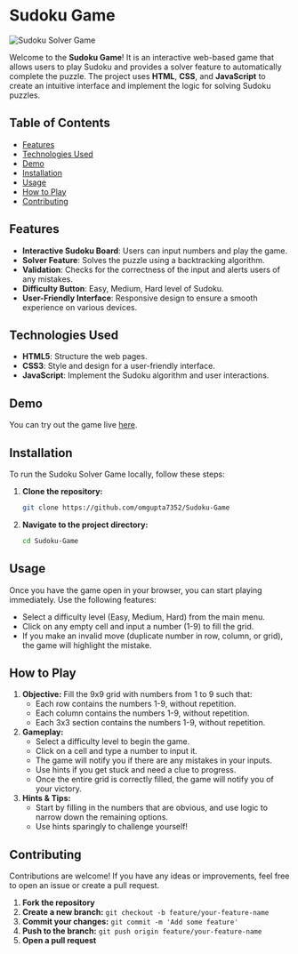 # Sudoku Game
![Sudoku Solver Game](tic-tac-toe.png)


Welcome to the **Sudoku Game**! It is an interactive web-based game that allows users to play Sudoku and provides a solver feature to automatically complete the puzzle. The project uses **HTML**, **CSS**, and **JavaScript** to create an intuitive interface and implement the logic for solving Sudoku puzzles.

## Table of Contents

- [Features](#features)
- [Technologies Used](#technologies-used)
- [Demo](#demo)
- [Installation](#installation)
- [Usage](#usage)
- [How to Play](#how-to-play)
- [Contributing](#contributing)

## Features

- **Interactive Sudoku Board**: Users can input numbers and play the game.
- **Solver Feature**: Solves the puzzle using a backtracking algorithm.
- **Validation**: Checks for the correctness of the input and alerts users of any mistakes.
- **Difficulty Button**: Easy, Medium, Hard level of Sudoku.
- **User-Friendly Interface**: Responsive design to ensure a smooth experience on various devices.

## Technologies Used

- **HTML5**: Structure the web pages.
- **CSS3**: Style and design for a user-friendly interface.
- **JavaScript**: Implement the Sudoku algorithm and user interactions.

## Demo

You can try out the game live [here](https://omgupta7352.github.io/Tic-Tac-Toe/).

## Installation

To run the Sudoku Solver Game locally, follow these steps:

1. **Clone the repository:**

    ```sh
    git clone https://github.com/omgupta7352/Sudoku-Game
    ```

2. **Navigate to the project directory:**

    ```sh
    cd Sudoku-Game
    ```

## Usage

Once you have the game open in your browser, you can start playing immediately. Use the following features:

- Select a difficulty level (Easy, Medium, Hard) from the main menu.
- Click on any empty cell and input a number (1-9) to fill the grid.
- If you make an invalid move (duplicate number in row, column, or grid), the game will highlight the mistake.

## How to Play

1. **Objective:** Fill the 9x9 grid with numbers from 1 to 9 such that:
   - Each row contains the numbers 1-9, without repetition.
   - Each column contains the numbers 1-9, without repetition.
   - Each 3x3 section contains the numbers 1-9, without repetition.
2. **Gameplay:**
   - Select a difficulty level to begin the game.
   - Click on a cell and type a number to input it.
   - The game will notify you if there are any mistakes in your inputs.
   - Use hints if you get stuck and need a clue to progress.
   - Once the entire grid is correctly filled, the game will notify you of your victory.
3. **Hints & Tips:**
   - Start by filling in the numbers that are obvious, and use logic to narrow down the remaining options.
   - Use hints sparingly to challenge yourself!

## Contributing

Contributions are welcome! If you have any ideas or improvements, feel free to open an issue or create a pull request.

1. **Fork the repository**
2. **Create a new branch:** `git checkout -b feature/your-feature-name`
3. **Commit your changes:** `git commit -m 'Add some feature'`
4. **Push to the branch:** `git push origin feature/your-feature-name`
5. **Open a pull request**

